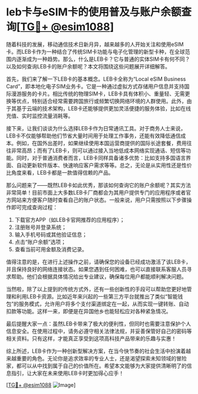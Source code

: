 # leb卡与eSIM卡的使用普及与账户余额查询[[TG💪+ @esim1088](https://t.me/s/esim1088)]

随着科技的发展，移动通信技术日新月异，越来越多的人开始关注和使用eSIM卡。而LEB卡作为一种结合了传统SIM卡功能与电子化管理的新型卡种，在全球范围内逐渐成为一种趋势。那么，什么是LEB卡？它与普通的实体SIM卡有何不同？以及如何查询LEB卡的账户余额呢？本文将围绕这些问题展开详细解答。

首先，我们来了解一下LEB卡的基本概念。LEB卡全称为“Local eSIM Business Card”，即本地化电子SIM业务卡。它是一种通过虚拟方式存储用户信息并支持国际漫游服务的卡片。相比传统的物理SIM卡，LEB卡具有体积小、重量轻、无需更换等优点，特别适合经常需要跨国旅行或频繁切换网络环境的人群使用。此外，由于其基于云端的技术架构，LEB卡还能够提供更加灵活便捷的服务体验，比如在线充值、实时监控流量消耗等。

接下来，让我们谈谈为什么选择LEB卡作为日常通讯工具。对于商务人士来说，LEB卡不仅能够帮助他们节省大量时间用于处理工作事务，还能有效降低通信成本。例如，在国外出差时，如果继续使用本国运营商提供的国际长途套餐，费用往往非常高昂；而有了LEB卡，则可以通过接入当地低成本网络实现通话、短信等功能。同时，对于普通消费者而言，LEB卡同样具备诸多优势：比如支持多国语言界面、自动更新软件版本、快速响应客户需求等等。总之，无论是从实用性还是性价比角度来看，LEB卡都是一款值得信赖的产品。

那么问题来了——既然LEB卡如此优秀，那该如何查询它的账户余额呢？其实方法非常简单！目前市面上大多数LEB卡厂商都会为其用户提供专门的应用程序或者官方网站来方便客户随时查看自己的账户状态。一般来说，用户只需按照以下步骤操作即可完成查询过程：

1. 下载官方APP（如LEB卡官网推荐的应用程序）；
2. 注册账号并登录系统；
3. 输入手机号码或其他验证信息；
4. 点击“账户余额”选项；
5. 查看当前可用金额及消费记录。

值得注意的是，在进行上述操作之前，请确保您的设备已经成功激活了该LEB卡，并且保持良好的网络连接状态。如果您遇到任何困难，也可以直接联系客服人员寻求帮助。他们会根据具体情况给出专业建议，确保每位用户都能顺利解决问题。

当然啦，除了以上提到的传统方式外，还有一些创新性的手段可以帮助您更好地管理和利用LEB卡资源。比如近年来兴起的一些第三方平台就推出了类似“智能钱包”的服务模式，允许用户将多个支付渠道绑定在一起，从而实现一键转账、自动扣款等功能。这样一来，即便是在异国他乡也能轻松应对各种紧急情况。

最后提醒大家一点：虽然LEB卡带来了极大的便利性，但同时也需要注意保护个人信息安全。在使用过程中，请务必遵守相关法律法规，并妥善保管好自己的密码等相关资料。只有这样，才能真正享受到这项高科技产品带来的乐趣与实惠！

综上所述，LEB卡作为一种创新型解决方案，在当今快节奏的社会生活中扮演着越来越重要的角色。无论你是追求效率的专业人士，还是渴望探索未知领域的冒险家，都可以从中找到属于自己的价值所在。希望本文能够为大家提供清晰明了的信息指引，让大家在未来使用LEB卡时更加得心应手！

[[TG💪+ @esim1088](https://t.me/s/esim1088) ![Image](https://i.postimg.cc/4NQfJmqS/Snipaste-2025-05-13-00-14-12.png)]